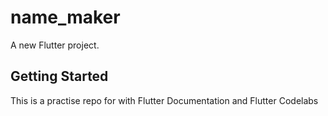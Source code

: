 # name_maker

A new Flutter project.

## Getting Started

This is a practise repo for with Flutter Documentation and Flutter Codelabs